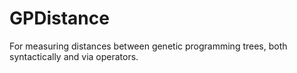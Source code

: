 GPDistance
==========

For measuring distances between genetic programming trees, both syntactically and via operators.